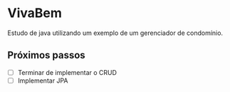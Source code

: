 # VivaBem
Estudo de java utilizando um exemplo de um gerenciador de condomínio.

## Próximos passos

- [ ] Terminar de implementar o CRUD
- [ ] Implementar JPA